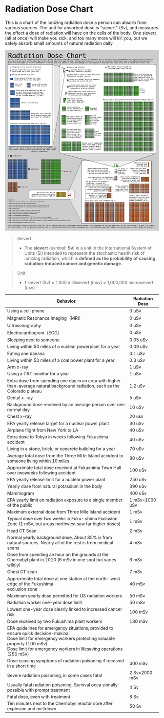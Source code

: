 # Radiation Dose Chart


This is a chart of the ionizing radiation dose a person can absorb from various sources. The unit for absorbed dose is "sievert" (Sv), and measures the effect a dose of radiation will have on the cells of the body. One sievert (all at once) will make you sick, and too many more will kill you, but we safely absorb small amounts of natural radiation daily.

<!--more-->

![image-20230824215424249](image-20230824215424249.png " ")

> Sievert
>
> + The **sievert** (symbol: **Sv**) is a unit in the International System of Units (SI) intended to represent the stochastic health risk of ionizing radiation, which is **defined as the probability of causing radiation-induced cancer and genetic damage.**

> Unit
>
> + 1 sievert (Sv) = 1,000 millisievert (msv) = 1,000,000 microsievert (usv)

| Behavior                                                     | Radiation Dose |
| ------------------------------------------------------------ | -------------- |
| Using a cell phone                                           | 0 uSv          |
| Magnetic Resonance Imaging（MRI）                            | 0 uSv          |
| Ultrasonography                                              | 0 uSv          |
| Electrocardiogram（ECG）                                     | 0 uSv          |
| Sleeping next to someone                                     | 0.05 uSv       |
| Living within 50 miles of a nuclear powerplant for a year    | 0.09 uSv       |
| Eating one banana                                            | 0.1 uSv        |
| Living within 50 miles of a coal power plant for a year      | 0.3 uSv        |
| Arm x-ray                                                    | 1 uSv          |
| Using a CRT monitor for a year                               | 1 uSv          |
| Extra dose from spending one day in an area with higher-than-average natural background radiation, such as the Colorado plateau | 1.2 uSv        |
| Dental x-ray                                                 | 5 uSv          |
| Background dose received by an average person over one normal day | 10 uSv         |
| Chest x-ray                                                  | 20 usv         |
| EPA yearly release target for a nuclear power plant          | 30 uSv         |
| Airplane flight from New York to LA                          | 40 uSv         |
| Extra dose to Tokyo in weeks following Fukushima accident    | 40 uSv         |
| Living in a stone, brick, or concrete building for a year    | 70 uSv         |
| Average total dose from the Three Mi le Island accident to someone living within 10 miles | 80 uSv         |
| Approximate total dose received at Fukushima Town Hall over twoweeks following accident | 100 uSv        |
| EPA yearly release limit for a nuclear power plant           | 250 uSv        |
| Yearly dose from natural potassium in the body               | 390 uSv        |
| Mammogram                                                    | 400 uSv        |
| EPA yearly limit on radiation exposure to a single member of the public | 1 mSv=1000 uSv |
| Maximum external dose from Three Mile Island accident        | 1 mSv          |
| Typical dose over two weeks in Fuku- shima Exclusion Zone (1 mSv, but areas northwest saw far higher doses) | 1 mSv          |
| Head CT Scan                                                 | 2 mSv          |
| Normal yearly background dose. About 85% is from natural sources. Nearly all of the rest is from medical scans | 4 mSv          |
| Dose from spending an hour on the grounds at the Chernobyl plant in 2010 (6 mSv in one spot but varies wildly) | 6 mSv          |
| Chest CT scan                                                | 7 mSv          |
| Approximate total dose at one station at the north- west edge of the Fukushima<br/>exclusion zone | 40 mSv         |
| Maximum yearly dose permitted for US radiation workers       | 50 mSv         |
| Radiation worker one-year dose limit                         | 50 mSv         |
| Lowest one-year dose clearly linked to increased cancer risk | 100 mSv        |
| Dose received by two Fukushima plant workers                 | 180 mSv        |
| EPA quidelines for emergency situations, provided to ensure quick decision-makina:<br />Dose limit for emergency workers protecting valuable property (100 mSv)<br />Dose limit for emergency workers in lifesaving operations (250 mSv) |                |
| Dose causing symptoms of radiation poisoning if received in a short time | 400 mSv        |
| Severe radiation poisoning, in some cases fatal              | 2 Sv=2000 mSv  |
| Usually fatal radiation poisoning. Survival occa sionally possible with prompt treatment | 4 Sv           |
| Fatal dose, even with treatment                              | 8 Sv           |
| Ten minutes next to the Chernobyl reactor core after explosion and meltdown | 50 Sv          |


